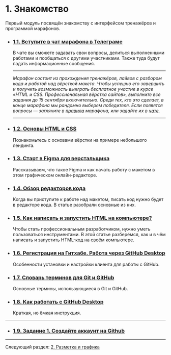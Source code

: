# 1. Знакомство

Первый модуль посвящён знакомству с интерфейсом тренажёров и программой марафонов.

- ### [1.1. Вступите в чат марафона в Телеграме](https://t.me/joinchat/s-3qmX0hzZtiMjY6)

  В чате вы сможете задавать свои вопросы, делиться выполненными работами и пообщаться с другими участниками. Также туда будут падать информационные сообщения.

  ---

  *Марафон состоит из прохождения тренажёров, лайвов с разбором кода и работой над вёрсткой макета. Чтобы успешно его завершить и получить возможность выиграть бесплатное участие в курсе «HTML и CSS. Профессиональная вёрстка сайтов», выполните все задания до 15 сентября включительно. Среди тех, кто это сделает, в конце марафона мы рандомно выберем победителя. Если появятся вопросы — загляните в [правила](https://docs.google.com/document/d/1Tw0m65AF3q7ynKt5YTSDpmXupueDhWvfyYSjgKNYXNs/edit) марафона, или задайте их в [чате](https://t.me/joinchat/s-3qmX0hzZtiMjY6).*

  ---

- ### [1.2. Основы HTML и CSS](https://htmlacademy.ru/courses/297)

  Познакомьтесь с основами вёрстки на примере небольшого лендинга.

- ### [1.3. Старт в Figma для верстальщика](https://htmlacademy.ru/blog/boost/tools/figma)

  Рассказываем, что такое Figma и как начать работу с макетом в этом графическом онлайн-редакторе.

- ### [1.4. Обзор редакторов кода](https://htmlacademy.ru/blog/boost/tools/editors-for-the-coders)

  Когда вы приступите к работе над макетом, писать код нужно будет в редакторе кода. В статье разобрали основные из них.

- ### [1.5. Как написать и запустить HTML на компьютере?](https://htmlacademy.ru/blog/boost/tutorial/how-to-run-html)

  Чтобы стать профессиональным разработчиком, нужно уметь пользоваться инструментами. В этой статье разберёмся, как и в чём написать и запустить HTML-код на своём компьютере.

- ### [1.6. Регистрация на Гитхабе. Работа через GitHub Desktop](https://htmlacademy.ru/blog/boost/tools/register-on-github-work-with-github-desktop)

  Особенности установки и настройки клиента для работы с GitHub.

- ### [1.7. Словарь терминов для Git и GitHub](https://htmlacademy.ru/blog/boost/tools/git-and-github-glossary)

  Основные термины, использующиеся в Git и GitHub.

- ### [1.8. Как работать с GitHub Desktop](https://htmlacademy.ru/blog/boost/tools/github-desktop)

  Краткая, но ёмкая инструкция.

---

- ### [1.9. Задание 1. Создайте аккаунт на Github](./task-1.md)

---

Следующий раздел: [2. Разметка и графика](./module-2.md)